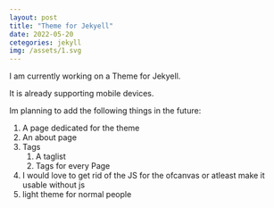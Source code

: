 ```yaml
---
layout: post
title: "Theme for Jekyell"
date: 2022-05-20
cetegories: jekyll
img: /assets/1.svg
---
```

I am currently working on a Theme for Jekyell.

It is already supporting mobile devices.

Im planning to add the following things in the future:
1. A page dedicated for the theme
2. An about page
3. Tags
    1. A taglist
    2. Tags for every Page
4. I would love to get rid of the JS for the ofcanvas or atleast make it usable without js
5. light theme for normal people
